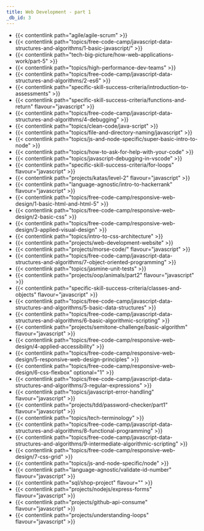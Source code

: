 ```yaml
---
title: Web Development - part 1
_db_id: 3
---
```


- {{< contentlink path="agile/agile-scrum" >}}
- {{< contentlink path="topics/free-code-camp/javascript-data-structures-and-algorithms/1-basic-javascript/" >}}
- {{< contentlink path="tech-big-picture/how-web-applications-work/part-5" >}}
- {{< contentlink path="topics/high-performance-dev-teams" >}}
- {{< contentlink path="topics/free-code-camp/javascript-data-structures-and-algorithms/2-es6" >}}
- {{< contentlink path="specific-skill-success-criteria/introduction-to-assessments" >}}
- {{< contentlink path="specific-skill-success-criteria/functions-and-return" flavour="javascript" >}}
- {{< contentlink path="topics/free-code-camp/javascript-data-structures-and-algorithms/4-debugging" >}}
- {{< contentlink path="topics/clean-code/java-script" >}}
- {{< contentlink path="topics/file-and-directory-naming/javascript" >}}
- {{< contentlink path="topics/js-and-node-specific/super-basic-intro-to-node" >}}
- {{< contentlink path="topics/how-to-ask-for-help-with-your-code" >}}
- {{< contentlink path="topics/javascript-debugging-in-vscode" >}}
- {{< contentlink path="specific-skill-success-criteria/for-loops" flavour="javascript" >}}
- {{< contentlink path="projects/katas/level-2" flavour="javascript" >}}
- {{< contentlink path="language-agnostic/intro-to-hackerrank" flavour="javascript" >}}
- {{< contentlink path="topics/free-code-camp/responsive-web-design/1-basic-html-and-html-5" >}}
- {{< contentlink path="topics/free-code-camp/responsive-web-design/2-basic-css" >}}
- {{< contentlink path="topics/free-code-camp/responsive-web-design/3-applied-visual-design" >}}
- {{< contentlink path="topics/intro-to-css-architecture" >}}
- {{< contentlink path="projects/web-development-website" >}}
- {{< contentlink path="projects/morse-code/" flavour="javascript" >}}
- {{< contentlink path="topics/free-code-camp/javascript-data-structures-and-algorithms/7-object-oriented-programming" >}}
- {{< contentlink path="topics/jasmine-unit-tests" >}}
- {{< contentlink path="projects/oop/animals/part2"  flavour="javascript" >}}
- {{< contentlink path="specific-skill-success-criteria/classes-and-objects" flavour="javascript" >}}
- {{< contentlink path="topics/free-code-camp/javascript-data-structures-and-algorithms/5-basic-data-structures" >}}
- {{< contentlink path="topics/free-code-camp/javascript-data-structures-and-algorithms/6-basic-algorithmic-scripting" >}}
- {{< contentlink path="projects/semitone-challenge/basic-algorithm"  flavour="javascript" >}}
- {{< contentlink path="topics/free-code-camp/responsive-web-design/4-applied-accessibility" >}}
- {{< contentlink path="topics/free-code-camp/responsive-web-design/5-responsive-web-design-principles" >}}
- {{< contentlink path="topics/free-code-camp/responsive-web-design/6-css-flexbox" optional="1" >}}
- {{< contentlink path="topics/free-code-camp/javascript-data-structures-and-algorithms/3-regular-expressions" >}}
- {{< contentlink path="topics/javascript-error-handling" flavour="javascript" >}}
- {{< contentlink path="projects/tdd/password-checker/part1" flavour="javascript" >}}
- {{< contentlink path="topics/tech-terminology" >}}
- {{< contentlink path="topics/free-code-camp/javascript-data-structures-and-algorithms/8-functional-programming" >}}
- {{< contentlink path="topics/free-code-camp/javascript-data-structures-and-algorithms/9-intermediate-algorithmic-scripting" >}}
- {{< contentlink path="topics/free-code-camp/responsive-web-design/7-css-grid" >}}
- {{< contentlink path="topics/js-and-node-specific/node" >}}
- {{< contentlink path="language-agnostic/validate-id-number" flavour="javascript" >}}
- {{< contentlink path="sql/shop-project" flavour="" >}}
- {{< contentlink path="projects/nodejs/express-forms" flavour="javascript" >}}
- {{< contentlink path="projects/github-api-consume" flavour="javascript" >}}
- {{< contentlink path="projects/understanding-loops" flavour="javascript" >}}
